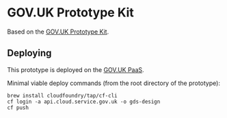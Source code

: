 # GOV.UK Prototype Kit

Based on the [GOV.UK Prototype Kit](https://govuk-prototype-kit.herokuapp.com/docs).

## Deploying

This prototype is deployed on the [GOV.UK PaaS](https://docs.cloud.service.gov.uk).

Minimal viable deploy commands (from the root directory of the prototype):

```shell
brew install cloudfoundry/tap/cf-cli
cf login -a api.cloud.service.gov.uk -o gds-design
cf push
```

